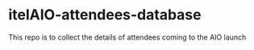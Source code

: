 # itelAIO-attendees-database
This repo is to collect the details of attendees coming to the AIO launch
